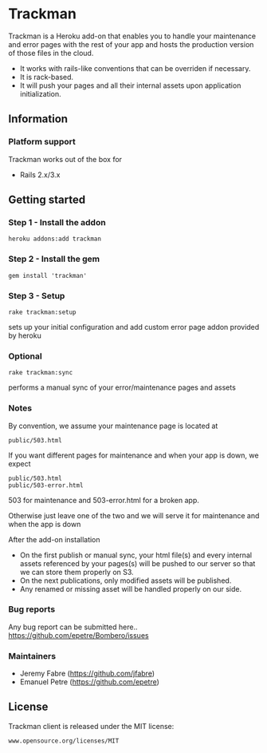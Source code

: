 # Trackman

Trackman is a Heroku add-on that enables you to handle your maintenance and error pages with the rest of your app and hosts the production version of those files in the cloud.

* It works with rails-like conventions that can be overriden if necessary.
* It is rack-based.
* It will push your pages and all their internal assets upon application initialization. 

## Information

### Platform support

Trackman works out of the box for

* Rails 2.x/3.x

## Getting started
### Step 1 - Install the addon
```console
heroku addons:add trackman
```
### Step 2 - Install the gem
```console
gem install 'trackman'
```

### Step 3 - Setup
```console
rake trackman:setup
```
sets up your initial configuration and add custom error page addon provided by heroku

### Optional
```console
rake trackman:sync
```
performs a manual sync of your error/maintenance pages and assets

### Notes
By convention, we assume your maintenance page is located at

```console
public/503.html
```

If you want different pages for maintenance and when your app is down, we expect 
```console
public/503.html
public/503-error.html
```

503 for maintenance and 503-error.html for a broken app.

Otherwise just leave one of the two and we will serve it for maintenance and when the app is down

After the add-on installation

* On the first publish or manual sync, your html file(s) and every internal assets referenced by your pages(s) will be pushed to our server so that we can store them properly on S3.
* On the next publications, only modified assets will be published. 
* Any renamed or missing asset will be handled properly on our side.

### Bug reports

Any bug report can be submitted here..
https://github.com/epetre/Bombero/issues


### Maintainers

* Jeremy Fabre (https://github.com/jfabre)
* Emanuel Petre (https://github.com/epetre)


## License

  Trackman client is released under the MIT license:

    www.opensource.org/licenses/MIT

